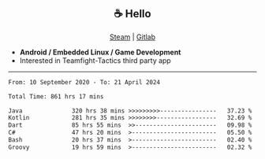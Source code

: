 <h2 align="center"> ☕ Hello </h2>

<p align="center">
  <a href="https://steamcommunity.com/id/Niforances/">Steam</a> |
  <a href="https://gitlab.com/niforances">Gitlab</a>
</p>

 - **Android / Embedded Linux / Game Development**
 - Interested in Teamfight-Tactics third party app

------

<!--START_SECTION:waka-->

```txt
From: 10 September 2020 - To: 21 April 2024

Total Time: 861 hrs 17 mins

Java              320 hrs 38 mins >>>>>>>>>----------------   37.23 %
Kotlin            281 hrs 35 mins >>>>>>>>-----------------   32.69 %
Dart              85 hrs 55 mins  >>-----------------------   09.98 %
C#                47 hrs 20 mins  >------------------------   05.50 %
Bash              20 hrs 37 mins  >------------------------   02.40 %
Groovy            19 hrs 59 mins  >------------------------   02.32 %
```

<!--END_SECTION:waka-->
